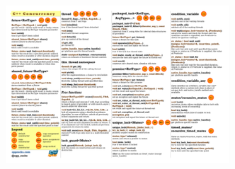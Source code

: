 ![concurrency](https://github.com/nikolaAV/Storehouse-Of-Knowledge/blob/master/cheat_sheets/concurrency.png)
